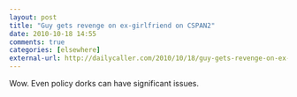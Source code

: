 ```yaml
---
layout: post  
title: "Guy gets revenge on ex-girlfriend on CSPAN2"  
date: 2010-10-18 14:55  
comments: true  
categories: [elsewhere]
external-url: http://dailycaller.com/2010/10/18/guy-gets-revenge-on-ex-girlfriend-on-cspan2/  
---
```


Wow. Even policy dorks can have significant issues. 
